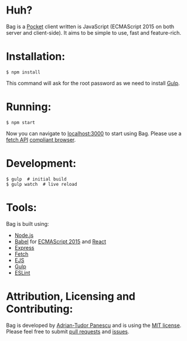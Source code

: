 Huh?
====

Bag is a [Pocket](https://getpocket.com) client written is JavaScript
(ECMAScript 2015 on both server and client-side). It aims to be simple to use,
fast and feature-rich.


Installation:
============

```
$ npm install
```

This command will ask for the root password as we need to install
[Gulp](http://gulpjs.com/).


Running:
=======

```
$ npm start
```

Now you can navigate to [localhost:3000](http://localhost:3000/) to start using
Bag. Please use a [fetch API](https://fetch.spec.whatwg.org/)
[compliant browser](https://developer.mozilla.org/en-US/docs/Web/API/Fetch_API#Browser_compatibility).


Development:
============

```
$ gulp  # initial build
$ gulp watch  # live reload
```


Tools:
======

Bag is built using:

* [Node.js](https://nodejs.org)
* [Babel](https://babeljs.io/) for [ECMAScript 2015](http://www.ecma-international.org/ecma-262/6.0/) and [React](https://facebook.github.io/react/)
* [Express](http://expressjs.com/en/index.html)
* [Fetch](https://github.com/github/fetch)
* [EJS](http://www.embeddedjs.com/)
* [Gulp](http://gulpjs.com/)
* [ESLint](http://eslint.org/)


Attribution, Licensing and Contributing:
========================================

Bag is developed by [Adrian-Tudor Panescu](https://github.com/adrianp) and is
using the [MIT license](https://opensource.org/licenses/MIT). Please feel free
to submit [pull requests](https://github.com/adrianp/bag/pulls) and
[issues](https://github.com/adrianp/bag/issues).
